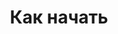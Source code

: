---
id: 253
title: Как начать
displayName: Как начать
order: 2
published: true
headerName: Как начать
headerOrder: 20
historyName: Как начать
historyDescription: Начало работы с личным кабинетом
---